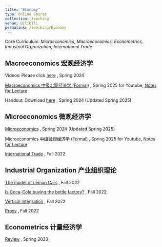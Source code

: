 ```yaml
---
title: "Economy"
type: Online Course
collection: teaching
venue: Bilibili
permalink: /teaching/Economy
---
```


Core Curriculum: *Microeconomics, Macroeconomics, Econometrics, Industrial Organization, International Trade*

Macroeconomics 宏观经济学
---
Videos: Please click [here](https://www.bilibili.com/video/BV1b1421o7Yp/) , Spring 2024 

[Macroeconomics 中级宏观经济学 (Formal)](https://youtube.com/playlist?list=PLdoOoWEoCLvgm9hWxU75wpGQ3dE_OHDAH&si=ks8TtSewrpNkAhZB) , Spring 2025 for Youtube, [Notes for Lecture](https://mailbnueducn-my.sharepoint.com/:b:/g/personal/sjs_mail_bnu_edu_cn/EfJblxoZuJJKojORo-DF0xcBB2lJt9QbPcovB1NYSI0b3A?e=dvCXPKt)

Handout: Download [here]({{site.url}}/file/宏观经济学讲义by宋圣洁.pdf) , Spring 2024 (Updated Spring 2025)

Microeconomics 微观经济学
---

[Microeconomics](https://www.bilibili.com/video/BV1nw4m117Bb/) , Spring 2024 (Updated Spring 2025)

[Microeconomics 中级微观经济学 (Formal)](https://youtube.com/playlist?list=PLdoOoWEoCLvjMMwmCZFqvJQmwYp-lNjzM&si=2JgLxwnWMgVPSTwz) , Spring 2025 for Youtube, [Notes for Lecture](https://mailbnueducn-my.sharepoint.com/:b:/g/personal/sjs_mail_bnu_edu_cn/EW9jMxmomFdOjlo6rfD7u0YBupFKFoDS8sP-GzAnuWDU6w?e=ygvmBt)

[International Trade](https://www.bilibili.com/video/BV1wR4y1q7Wu/) , Fall 2022

Industrial Organization 产业组织理论
---
[The model of Lemon Cars](https://www.bilibili.com/video/BV1bD4y1w7AX/) , Fall 2022

[Is Coca-Cola buying the bottle factory?](https://www.bilibili.com/video/BV1gD4y1v76c/) , Fall 2022

[Vertical Integration](https://www.bilibili.com/video/BV1sd4y1x7Qe/) , Fall 2022

[Proxy](https://www.bilibili.com/video/BV19P4y1X7PY/) , Fall 2022

Econometrics 计量经济学
---

[Review](https://www.bilibili.com/video/BV15o4y137KW/) , Spring 2023
